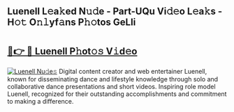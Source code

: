 ## Luenell L𝚎a𝚔ed N𝚞𝚍e - Part-UQu Vi𝚍𝚎o L𝚎a𝚔s - H𝚘𝚝 O𝚗𝚕yf𝚊ns P𝚑𝚘tos GeLli

# <h2><a href="http://kfd8i5.oniu.top/?m=Luenell">🔗👉 🔴 Luenell P𝚑ot𝚘𝚜 V𝚒d𝚎o</a></h2>

[![Luenell Nu𝚍e𝚜](https://i.imgur.com/0qMVB7G.gif)](http://kfd8i5.oniu.top/?m=Luenell)
Digital content creator and web entertainer Luenell, known for disseminating dance and lifestyle knowledge through solo and collaborative dance presentations and short videos. Inspiring role model Luenell, recognized for their outstanding accomplishments and commitment to making a difference.  
